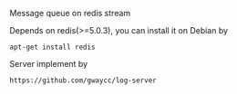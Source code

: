 Message queue on redis stream 

Depends on redis(>=5.0.3), you can install it on Debian by 
```
apt-get install redis
```

Server implement by
```
https://github.com/gwaycc/log-server
```
